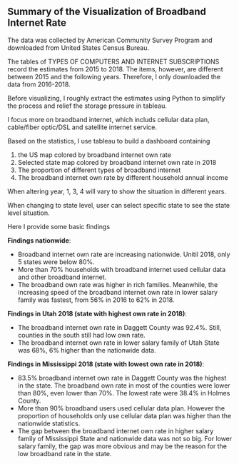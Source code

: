 ## Summary of the Visualization of Broadband Internet Rate

The data was collected by American Community Survey Program and downloaded from United States Census Bureau.

The tables of TYPES OF COMPUTERS AND INTERNET SUBSCRIPTIONS record the estimates from 2015 to 2018. The items, however, are different between 2015 and the following years. Therefore, I only downloaded the data from 2016-2018.

Before visualizing, I roughly extract the estimates using Python to simplify the process and relief the storage pressure  in tableau.

I focus more on braodband internet, which includs cellular data plan, cable/fiber optic/DSL and satellite internet service. 

Based on the statistics, I use tableau to build a dashboard containing

1. the US map colored by broadband internet own rate
2. Selected state map colored by broadband internet own rate in 2018
3. The proportion of different types of broadband internet
4. The broadband internet own rate by different household annual income

When altering year, 1, 3, 4 will vary to show the situation in different years.

When changing to state level, user can select specific state to see the state level situation.

Here I provide some basic findings

**Findings nationwide**:

- Broadband internet own rate are increasing nationwide. Unitil 2018, only 5 states were below 80%. 
- More than 70% households with broadband internet used cellular data and other broadband internet.
- The broadband own rate was higher in rich families. Meanwhile, the increasing speed of the broadband internet own rate in lower salary family was fastest, from 56% in 2016 to 62% in 2018.

**Findings in Utah 2018 (state with highest own rate in 2018)**:

- The broadband internet own rate in Daggett County was 92.4%. Still, counties in the south still had low own rate.
- The broadband internet own rate in lower salary family of Utah State was 68%, 6% higher than the nationwide data.

**Findings in Mississippi 2018 (state with lowest own rate in 2018)**:

- 83.5% broadband internet own rate in Daggett County was the highest in the state. The broadband own rate in most of the counties were lower than 80%, even lower than 70%. The lowest rate were 38.4% in Holmes County.
- More than 90% broadband users used cellular data plan. However the proportion of households only use cellular data plan was higher than the nationwide statistics.
- The gap between the broadband internet own rate in higher salary family of Mississippi  State and nationwide data was not so big. For lower salary family, the gap was more obvious and may be the reason for the low broadband rate in the state.



